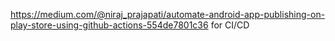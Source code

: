 https://medium.com/@niraj_prajapati/automate-android-app-publishing-on-play-store-using-github-actions-554de7801c36 for CI/CD